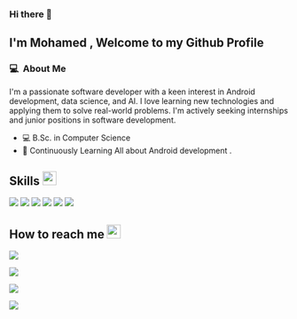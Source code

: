 ### Hi there 👋

<h2>I'm Mohamed , Welcome to my Github Profile</h2>

<h3> 💻 &nbsp;About Me </h3>

I'm a passionate software developer with a keen interest in Android development, data science, and AI. I love learning new technologies and applying them to solve real-world problems. I'm actively seeking internships and junior positions in software development.

- 💻 B.Sc. in Computer Science
- 🌱 Continuously Learning All about Android development .

## Skills <img src="https://media.giphy.com/media/QssGEmpkyEOhBCb7e1/giphy.gif" width="25px">
![](https://img.shields.io/badge/Code-JAVA-informational?style=flat&logo=java&logoColor=white&color=ffffff)
![](https://img.shields.io/badge/Code-Kotlin-informational?style=flat&logo=Kotlin&logoColor=white&color=ffffff)
![](https://img.shields.io/badge/Code-Python-informational?style=flat&logo=Python&logoColor=white&color=ffffff)
![](https://img.shields.io/badge/Code-Android-informational?style=flat&logo=Android&logoColor=white&color=ffffff)
![](https://img.shields.io/badge/Database-MySQL-informational?style=flat&logo=MYSQL&logoColor=white&color=ffffff)
![](https://img.shields.io/badge/Database-SQLite-informational?style=flat&logo=SQLite&logoColor=white&color=ffffff)

##  How to reach me <img src="https://media.giphy.com/media/QssGEmpkyEOhBCb7e1/giphy.gif" width="25px">
 <p>
       <a href="https://www.linkedin.com/in/mohamed-esam-630529248/" target="_blank"><img src="https://img.shields.io/badge/-LinkedIn-222222?style=flat-square&logo=Linkedin&logoColor=white&link=https://www.linkedin.com/in/mohamed-esam-630529248/)](https://www.linkedin.com/in/mohamed-esam-630529248//"></a>
   
  <a href="https://www.hackerrank.com/profile/mohamedessampd" target="_blank"><img src="https://img.shields.io/badge/-HackerRank-222222?style=flat-square&logo=HackerRank&logoColor=white&link=https://www.hackerrank.com/profile/mohamedessampd)]([www.hackerrank.com/profile/mohamedessampd](https://www.hackerrank.com/profile/mohamedessampd)"></a>

   <a href="https://stackoverflow.com/users/12286737/mohamedesam" target="_blank"><img src="https://img.shields.io/badge/-HackerRank-222222?style=flat-square&logo=StackOverflow&logoColor=white&link=https://stackoverflow.com/users/12286737/mohamedesam)](https://stackoverflow.com/users/12286737/mohamedesam)"></a>


   <a href=" https://leetcode.com/u/mohamed_shemees" target="_blank"><img src="https://img.shields.io/badge/-leetcode-222222?style=flat-square&logo=leetcode&logoColor=white&link=https://leetcode.com/u/mohamed_shemees)](https://leetcode.com/u/mohamed_shemees)"></a>



</P>
